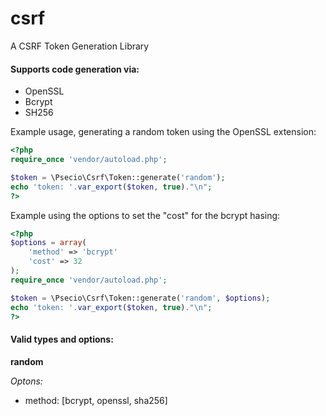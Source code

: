 csrf
====

A CSRF Token Generation Library

#### Supports code generation via:

- OpenSSL
- Bcrypt
- SH256

Example usage, generating a random token using the OpenSSL extension:


```php
<?php
require_once 'vendor/autoload.php';

$token = \Psecio\Csrf\Token::generate('random');
echo 'token: '.var_export($token, true)."\n";
?>
```

Example using the options to set the "cost" for the bcrypt hasing:

```php
<?php
$options = array(
	'method' => 'bcrypt'
	'cost' => 32
);
require_once 'vendor/autoload.php';

$token = \Psecio\Csrf\Token::generate('random', $options);
echo 'token: '.var_export($token, true)."\n";
?>
```

#### Valid types and options:

**random**

*Optons:*

- method: [bcrypt, openssl, sha256]
